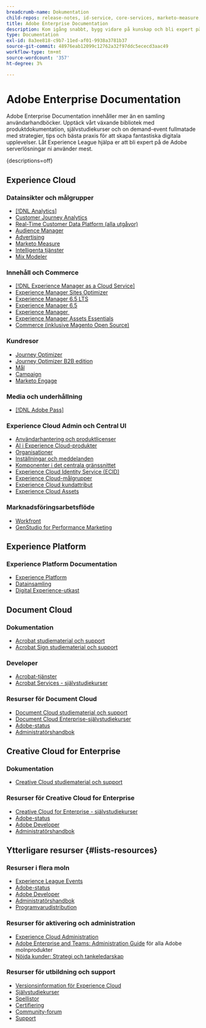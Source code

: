 ```yaml
---
breadcrumb-name: Dokumentation
child-repos: release-notes, id-service, core-services, marketo-measure, deliverability-learn, dynamic-media-developer-resources, dynamic-media-classic, journeys
title: Adobe Enterprise Documentation
description: Kom igång snabbt, bygg vidare på kunskap och bli expert på Adobe genom att läsa Adobe Enterprise Documentation. Få tillgång till våra guider, självstudiekurser, spellistor och versionsinformation för Adobe Enterprise-lösningar i Experience Cloud, Experience Platform, Document Cloud och Creative Cloud for enterprise.
type: Documentation
exl-id: 8a3ee818-c9b7-11ed-af01-9938a3781b37
source-git-commit: 48976eab12099c12762a32f97ddc5ececd3aac49
workflow-type: tm+mt
source-wordcount: '357'
ht-degree: 3%

---
```



# Adobe Enterprise Documentation

Adobe Enterprise Documentation innehåller mer än en samling användarhandböcker. Upptäck vårt växande bibliotek med produktdokumentation, självstudiekurser och on demand-event fullmatade med strategier, tips och bästa praxis för att skapa fantastiska digitala upplevelser. Låt Experience League hjälpa er att bli expert på de Adobe serverlösningar ni använder mest.

{descriptions=off}

## Experience Cloud

### Datainsikter och målgrupper

+ [[!DNL Analytics]](analytics.md)
+ [Customer Journey Analytics](customer-journey-analytics.md)
+ [Real-Time Customer Data Platform (alla utgåvor)](real-time-customer-data-platform.md)
+ [Audience Manager](audience-manager.md)
+ [Advertising](advertising.md)
+ [Marketo Measure](marketo-measure.md)
+ [Intelligenta tjänster](intelligent-services.md)
+ [Mix Modeler](mix-modeler.md)

### Innehåll och Commerce

+ [[!DNL Experience Manager as a Cloud Service]](experience-manager-cloud-service.md)
+ [Experience Manager Sites Optimizer](https://experienceleague.adobe.com/sv/docs/experience-manager-sites-optimizer/content/home)
+ [Experience Manager 6.5 LTS](experience-manager-65-lts.md)
+ [Experience Manager 6.5](experience-manager-65.md)
+ [Experience Manager &#x200B;](experience-manager-release-information#/help/using/aem-previous-versions.md)
+ [Experience Manager Assets Essentials](experience-manager-assets-essentials#help)
+ [Commerce (inklusive Magento Open Source)](commerce.md)

### Kundresor

+ [Journey Optimizer](journey-optimizer.md)
+ [Journey Optimizer B2B edition](journey-optimizer-b2b.md)
+ [Mål](target.md)
+ [Campaign](campaign.md)
+ [Marketo Engage](marketo-engage.md)

### Media och underhållning

+ [[!DNL Adobe Pass]](pass.md)

### Experience Cloud Admin och Central UI

+ [Användarhantering och produktlicenser](core-services#/help/interface/administration/admin-console.md)
+ [AI i Experience Cloud-produkter](core-services#/help/interface/features/generative-ai.md)
+ [Organisationer](core-services#/help/interface/administration/organizations.md)
+ [Inställningar och meddelanden](core-services#/help/interface/features/account-preferences.md)
+ [Komponenter i det centrala gränssnittet](core-services#interface)
+ [Experience Cloud Identity Service (ECID)](id-service#using)
+ [Experience Cloud-målgrupper](core-services#/help/interface/services/audiences/overview.md)
+ [Experience Cloud kundattribut](core-services#/help/interface/services/customer-attributes/attributes.md)
+ [Experience Cloud Assets](core-services#/help/interface/services/assets/experience-cloud-assets.md)

### Marknadsföringsarbetsflöde

+ [Workfront](workfront.md)
+ [GenStudio for Performance Marketing](genstudio-for-performance-marketing.md)

<!--
+ [Workfront Tutorials](workfront-learn#tutorials-workfront)
-->

## Experience Platform

### Experience Platform Documentation

+ [Experience Platform](experience-platform.md)
+ [Datainsamling](data-collection.md)
+ [Digital Experience-utkast](blueprints-learn#architecture)

## Document Cloud

### Dokumentation

+ [Acrobat studiematerial och support](https://helpx.adobe.com/se/support/acrobat.html)
+ [Acrobat Sign studiematerial och support](https://helpx.adobe.com/se/support/sign.html)

### Developer

+ [Acrobat-tjänster](https://developer.adobe.com/document-services/docs/overview/)
+ [Acrobat Services - självstudiekurser](acrobat-services-learn#tutorials)

### Resurser för Document Cloud

+ [Document Cloud studiematerial och support](https://helpx.adobe.com/se/support/document-cloud.html)
+ [Document Cloud Enterprise-självstudiekurser](https://experienceleague.adobe.com/docs/home-tutorials.html?lang=sv-SE#document-cloud-tutorials)
+ [Adobe-status](https://status.adobe.com/)
+ [Administratörshandbok](https://helpx.adobe.com/se/enterprise/admin-guide.html)

## Creative Cloud for Enterprise

### Dokumentation

+ [Creative Cloud studiematerial och support](https://helpx.adobe.com/se/support/creative-cloud.html)

### Resurser för Creative Cloud for Enterprise

+ [Creative Cloud for Enterprise - självstudiekurser](creative-cloud-enterprise-learn#cce-learning-hub)
+ [Adobe-status](https://status.adobe.com/)
+ [Adobe Developer](https://developer.adobe.com/)
+ [Administratörshandbok](https://helpx.adobe.com/se/enterprise/admin-guide.html)

## Ytterligare resurser {#lists-resources}

### Resurser i flera moln

+ [Experience League Events](https://experienceleague.adobe.com/docs/release-notes/experience-cloud/current.html?lang=sv-SE#events)
+ [Adobe-status](https://status.adobe.com/)
+ [Adobe Developer](https://developer.adobe.com/)
+ [Administratörshandbok](https://helpx.adobe.com/se/enterprise/admin-guide.html)
+ [Programvarudistribution](experience-cloud#software-distribution)

### Resurser för aktivering och administration

+ [Experience Cloud Administration](core-services#/help/interface/administration/admin-tool-experience-cloud.md)
+ [Adobe Enterprise and Teams: Administration Guide](https://helpx.adobe.com/se/enterprise/managing/user-guide.html) för alla Adobe molnprodukter
+ [Nöjda kunder: Strategi och tankeledarskap](customer-success#customer-success)

### Resurser för utbildning och support

+ [Versionsinformation för Experience Cloud](release-notes#experience-cloud)
+ [Självstudiekurser](home-tutorials.md)
+ [Spellistor](https://experienceleague.adobe.com/sv/playlists)
+ [Certifiering](certification#program)
+ [Community-forum](https://experienceleaguecommunities.adobe.com)
+ [Support](https://experienceleague.adobe.com/sv?support-solution=General&support-tab=home#support)

<!--
+ [Events](events.md)
-->
